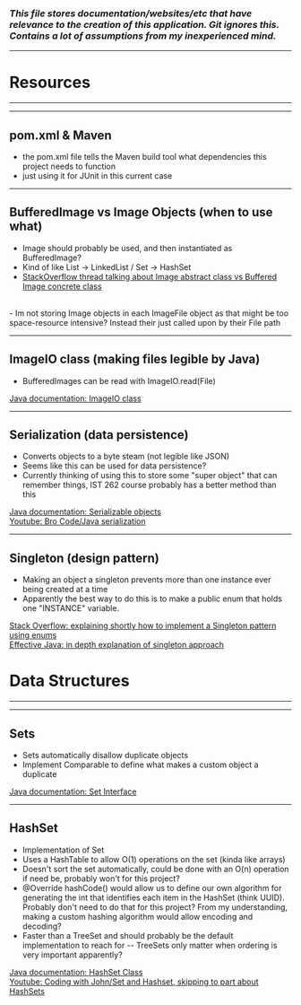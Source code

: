 ### *This file stores documentation/websites/etc that have relevance to the creation of this application. Git ignores this. Contains a lot of assumptions from my inexperienced mind.*
<hr>

# **Resources**
<hr><hr>

## pom.xml & Maven
- the pom.xml file tells the Maven build tool what dependencies this project needs to function
- just using it for JUnit in this current case

<hr>

## BufferedImage vs Image Objects (when to use what)
- Image should probably be used, and then instantiated as BufferedImage?
- Kind of like List -> LinkedList / Set -> HashSet
- [StackOverflow thread talking about Image abstract class vs Buffered Image concrete class](https://stackoverflow.com/questions/3944825/difference-between-the-image-and-bufferedimage-in-java)<br>
<br>
- Im not storing Image objects in each ImageFile object as that might be too space-resource intensive? Instead their just called upon by their File path

<hr>

## ImageIO class (making files legible by Java)
- BufferedImages can be read with ImageIO.read(File)

[Java documentation: ImageIO class](https://docs.oracle.com/javase/8/docs/api/javax/imageio/ImageIO.html)<br>

<hr>

## Serialization (data persistence)
- Converts objects to a byte steam (not legible like JSON)
- Seems like this can be used for data persistence?
- Currently thinking of using this to store some "super object" that can remember things, IST 262 course probably has a better method than this

[Java documentation: Serializable objects](https://docs.oracle.com/javase/tutorial/jndi/objects/serial.html)<br>
[Youtube: Bro Code/Java serialization](https://www.youtube.com/watch?v=DfbFTVNfkeI)

<hr>

## Singleton (design pattern)
- Making an object a singleton prevents more than one instance ever being created at a time
- Apparently the best way to do this is to make a public enum that holds one "INSTANCE" variable. 

[Stack Overflow: explaining shortly how to implement a Singleton pattern using enums](https://stackoverflow.com/questions/70689/what-is-an-efficient-way-to-implement-a-singleton-pattern-in-java)<br>
[Effective Java: in depth explanation of singleton approach](https://drdobbs.com/jvm/creating-and-destroying-java-objects-par/208403883?pgno=3)<br>

# **Data Structures**
<hr><hr>

## Sets
- Sets automatically disallow duplicate objects
- Implement Comparable to define what makes a custom object a duplicate

[Java documentation: Set Interface](https://docs.oracle.com/javase/8/docs/api/java/util/Set.html)<br>

<hr>

## HashSet
- Implementation of Set
- Uses a HashTable to allow O(1) operations on the set (kinda like arrays)
- Doesn't sort the set automatically, could be done with an O(n) operation if need be, probably won't for this project?
- @Override hashCode() would allow us to define our own algorithm for generating the int that identifies each item in the HashSet (think UUID). Probably don't need to do that for this project? From my understanding, making a custom hashing algorithm would allow encoding and decoding?
- Faster than a TreeSet and should probably be the default implementation to reach for -- TreeSets only matter when ordering is very important apparently?

[Java documentation: HashSet Class](https://docs.oracle.com/javase/8/docs/api/java/util/HashSet.html)<br>
[Youtube: Coding with John/Set and Hashset, skipping to part about HashSets](https://youtu.be/QvHBHuuddYk?si=xd71ry5H10Fgrukb&t=990)<br>